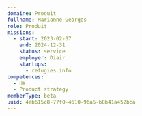 ```yaml
---
domaine: Produit
fullname: Marianne Georges
role: Produit
missions:
  - start: 2023-02-07
    end: 2024-12-31
    status: service
    employer: Diair
    startups:
      - refugies.info
competences:
  - UX
  - Product strategy
memberType: beta
uuid: 4eb615c8-77f0-4610-96a5-b8b41a452bca
---
```

